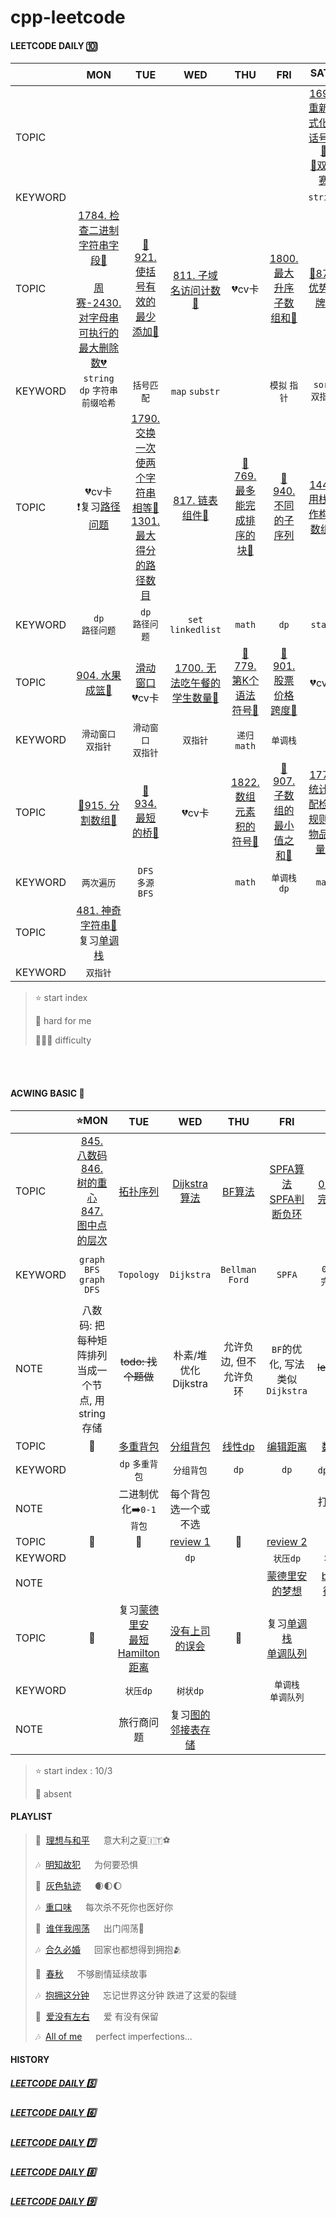 # cpp-leetcode

#### LEETCODE DAILY 🔟
|       |MON|TUE|WED|THU|FRI|SAT⭐|SUN|
|  ---  |:-:|:-:|:-:|:-:|:-:|:-:|:-:|
|TOPIC  ||||||[1694. 重新格式化电话号码💚](/workspace/1694.%E9%87%8D%E6%96%B0%E6%A0%BC%E5%BC%8F%E5%8C%96%E7%94%B5%E8%AF%9D%E5%8F%B7%E7%A0%81.cpp)<br/>[🍬双周赛](/record/2022/Oct-Biweek-1.md)|[📌777. 在LR字符串中交换相邻字符🧡](/workspace/777.%E5%9C%A8lr%E5%AD%97%E7%AC%A6%E4%B8%B2%E4%B8%AD%E4%BA%A4%E6%8D%A2%E7%9B%B8%E9%82%BB%E5%AD%97%E7%AC%A6.cpp)<br/>[🍬周赛](/record/2022/Oct-Weekly-1.md)|
|KEYWORD|   |   |   |   |   |`string`|`swap`|
|TOPIC  |[1784. 检查二进制字符串字段💚](/workspace/1784.%E6%A3%80%E6%9F%A5%E4%BA%8C%E8%BF%9B%E5%88%B6%E5%AD%97%E7%AC%A6%E4%B8%B2%E5%AD%97%E6%AE%B5.cpp)<br/><br/>[周赛-2430. 对字母串可执行的最大删除数💔](/acwing/Section%202/acwing%20-%20%E5%AD%97%E7%AC%A6%E4%B8%B2%E5%89%8D%E7%BC%80%E5%93%88%E5%B8%8C.md)|[📌921. 使括号有效的最少添加🧡](/workspace/921.%E4%BD%BF%E6%8B%AC%E5%8F%B7%E6%9C%89%E6%95%88%E7%9A%84%E6%9C%80%E5%B0%91%E6%B7%BB%E5%8A%A0.cpp)|[811. 子域名访问计数🧡](/workspace/811.%E5%AD%90%E5%9F%9F%E5%90%8D%E8%AE%BF%E9%97%AE%E8%AE%A1%E6%95%B0.cpp)|💔cv卡|[1800. 最大升序子数组和💚](/workspace/1800.%E6%9C%80%E5%A4%A7%E5%8D%87%E5%BA%8F%E5%AD%90%E6%95%B0%E7%BB%84%E5%92%8C.cpp)|[📌870. 优势洗牌🧡](/workspace/870.%E4%BC%98%E5%8A%BF%E6%B4%97%E7%89%8C.cpp)|[📌856. 括号的分数🧡](/workspace/856.%E6%8B%AC%E5%8F%B7%E7%9A%84%E5%88%86%E6%95%B0.cpp)<br/>[🍬周赛](/record/2022/Oct-Weekly-2.md)|
|KEYWORD|`string`<br/>`dp` `字符串前缀哈希`|`括号匹配`|`map` `substr`|  |`模拟` `指针`|`sort` `双指针`|`stack`|
|TOPIC  |💔cv卡<br/>❗️复习[路径问题](/markdown/%E4%B8%93%E9%A2%98%20-%20DP%20-%20%E8%B7%AF%E5%BE%84%E9%97%AE%E9%A2%98.md)|[1790. 交换一次使两个字符串相等💚](/workspace/1790.%E4%BB%85%E6%89%A7%E8%A1%8C%E4%B8%80%E6%AC%A1%E5%AD%97%E7%AC%A6%E4%B8%B2%E4%BA%A4%E6%8D%A2%E8%83%BD%E5%90%A6%E4%BD%BF%E4%B8%A4%E4%B8%AA%E5%AD%97%E7%AC%A6%E4%B8%B2%E7%9B%B8%E7%AD%89.cpp)<br/>[1301. 最大得分的路径数目](/workspace/1301.%E6%9C%80%E5%A4%A7%E5%BE%97%E5%88%86%E7%9A%84%E8%B7%AF%E5%BE%84%E6%95%B0%E7%9B%AE.cpp)|[817. 链表组件🧡](/workspace/817.%E9%93%BE%E8%A1%A8%E7%BB%84%E4%BB%B6.cpp)|[📌769. 最多能完成排序的块🧡](/workspace/769.%E6%9C%80%E5%A4%9A%E8%83%BD%E5%AE%8C%E6%88%90%E6%8E%92%E5%BA%8F%E7%9A%84%E5%9D%97.cpp)|[📌940. 不同的子序列](/markdown/LC940.%20%E4%B8%8D%E5%90%8C%E7%9A%84%E5%AD%90%E5%BA%8F%E5%88%97II.md💔)|[1441. 用栈操作构建数组💚](/workspace/1441.%E7%94%A8%E6%A0%88%E6%93%8D%E4%BD%9C%E6%9E%84%E5%BB%BA%E6%95%B0%E7%BB%84.cpp)|[886. 可能的二分法🧡](/workspace/886.%E5%8F%AF%E8%83%BD%E7%9A%84%E4%BA%8C%E5%88%86%E6%B3%95.cpp)<br/>[🍬周赛](/record/2022/Oct-Weekly-3.md)|
|KEYWORD|`dp`<br/>`路径问题`|`dp`<br/>`路径问题`|`set`<br/>`linkedlist`|`math`|`dp`|`stack`|`并查集`<br/>`滑动窗口` `双指针`|
|TOPIC  |[904. 水果成篮🧡](/workspace/904.%E6%B0%B4%E6%9E%9C%E6%88%90%E7%AF%AE.cpp)|[滑动窗口](/markdown/%E4%B8%93%E9%A2%98%20-%20%E6%BB%91%E5%8A%A8%E7%AA%97%E5%8F%A3.md)<br/>💔cv卡|[1700. 无法吃午餐的学生数量💚](/workspace/1700.%E6%97%A0%E6%B3%95%E5%90%83%E5%8D%88%E9%A4%90%E7%9A%84%E5%AD%A6%E7%94%9F%E6%95%B0%E9%87%8F.cpp)|[📌779. 第K个语法符号🧡](/markdown/LC779.%20第K个语法符号.md)|[📌901. 股票价格跨度🧡](/workspace/901.%E8%82%A1%E7%A5%A8%E4%BB%B7%E6%A0%BC%E8%B7%A8%E5%BA%A6.cpp)|💔cv卡|[1768. 交替合并字符串💚](https://leetcode.cn/problems/merge-strings-alternately/)<br/>[🍬周赛](/record/2022/Oct-Weekly-4.md)|
|KEYWORD|`滑动窗口`<br/>`双指针`|`滑动窗口`<br/>`双指针`|`双指针`|`递归`<br/>`math`|`单调栈`||`dp` `中位数贪心`|
|TOPIC  |[📌915. 分割数组🧡](/workspace/915.%E5%88%86%E5%89%B2%E6%95%B0%E7%BB%84.cpp)|[📌934. 最短的桥🧡](/workspace/934.%E6%9C%80%E7%9F%AD%E7%9A%84%E6%A1%A5.cpp)|💔cv卡|[1822. 数组元素积的符号💚](https://leetcode.cn/problems/sign-of-the-product-of-an-array/)|[📌907. 子数组的最小值之和🧡](/markdown/%E4%B8%93%E9%A2%98%20-%20%E5%8D%95%E8%B0%83%E6%A0%88.md#lc907-%E5%AD%90%E6%95%B0%E7%BB%84%E7%9A%84%E6%9C%80%E5%B0%8F%E5%80%BC%E4%B9%8B%E5%92%8C)|[1773. 统计匹配检索规则的物品数量💚](https://leetcode.cn/problems/count-items-matching-a-rule/)|[784. 字母大小写全排列🧡](/workspace/784.%E5%AD%97%E6%AF%8D%E5%A4%A7%E5%B0%8F%E5%86%99%E5%85%A8%E6%8E%92%E5%88%97.cpp)|
|KEYWORD|`两次遍历`|`DFS`<br/>`多源BFS`||`math`|`单调栈`<br/>`dp`|`map`|`backtrack`|
|TOPIC  |[481. 神奇字符串🧡](/workspace/481.%E7%A5%9E%E5%A5%87%E5%AD%97%E7%AC%A6%E4%B8%B2.cpp)<br/>复习[单调栈](/markdown/%E4%B8%93%E9%A2%98%20-%20%E5%8D%95%E8%B0%83%E6%A0%88.md)|
|KEYWORD|`双指针`|

> ⭐ start index
> 
> 📌 hard for me
> 
> 💚🧡💔 difficulty

<br/><br/>

#### ACWING BASIC 🦄
|       |⭐MON|TUE|WED|THU|FRI|SAT|SUN|
|  ---  |:-:|:-:|:-:|:-:|:-:|:-:|:-:|
|TOPIC  |[845. 八数码](/acwing/Section%203/2_%E5%85%AB%E6%95%B0%E7%A0%81.cpp)<br/>[846. 树的重心](/acwing/Section%203/3_%E6%A0%91%E7%9A%84%E9%87%8D%E5%BF%83.cpp)<br/>[847. 图中点的层次](/acwing/Section%203/4_%E5%9B%BE%E4%B8%AD%E7%82%B9%E7%9A%84%E5%B1%82%E6%AC%A1_BFS.cpp)|[拓扑序列](/acwing/Section%203/acwing%20-%20%E6%8B%93%E6%89%91%E5%BA%8F%E5%88%97.md)|[Dijkstra算法](/acwing/Section%203/acwing%20-%20%E6%9C%80%E7%9F%AD%E8%B7%AF%E9%97%AE%E9%A2%98%20-%20Dijkstra.md)|[BF算法](/acwing/Section%203/acwing%20-%20最短路问题%20-%20Bellman%20Ford.md)|[SPFA算法](/acwing/Section%203/acwing%20-%20最短路问题%20-%20SPFA.md)<br/>[SPFA判断负环](/acwing/Section%203/8_SPFA判断负环.cpp)|[0-1背包](/markdown/%E4%B8%93%E9%A2%98%20-%200-1%E8%83%8C%E5%8C%85.md)<br/>[完全背包](/markdown/%E4%B8%93%E9%A2%98%20-%20%E5%AE%8C%E5%85%A8%E8%83%8C%E5%8C%85.md)|[力扣背包题目](https://programmercarl.com/%E8%83%8C%E5%8C%85%E7%90%86%E8%AE%BA%E5%9F%BA%E7%A1%8001%E8%83%8C%E5%8C%85-1.html)|
|KEYWORD|`graph BFS`<br/>`graph DFS`|`Topology`|`Dijkstra`|`Bellman Ford`|`SPFA`|`0-1背包`<br/>`完全背包`|`0-1背包` `完全背包`|
|NOTE   |八数码: 把每种矩阵排列当成一个节点, 用string存储|~~todo: 找个题做~~|朴素/堆优化Dijkstra|允许负边, 但不允许负环|`BF`的优化, 写法类似`Dijkstra`|~~todo: leetcode背包~~|这`图`真不是人做的, `dp`先💃|
|TOPIC  |📅|[多重背包](/markdown/%E4%B8%93%E9%A2%98%20-%20%E8%83%8C%E5%8C%85%20-%20%E5%A4%9A%E9%87%8D%E8%83%8C%E5%8C%85.md)|[分组背包](/acwing/Section%205/1_%E5%88%86%E7%BB%84%E8%83%8C%E5%8C%85.cpp)|[线性dp](/acwing/Section%205/acwing%20-%20%E7%BA%BF%E6%80%A7dp.md)|[编辑距离](/markdown/%E4%B8%93%E9%A2%98%20-%20DP%20-%20%E5%8F%8C%E5%BA%8F%E5%88%97.md)|[数位dp](/acwing/Section%205/acwing%20-%20%E6%95%B0%E4%BD%8Ddp.md)||
|KEYWORD||`dp` `多重背包`|`分组背包`|`dp`|`dp`|`dp` `数位dp`||
|NOTE   ||二进制优化➡️`0-1背包`|每个背包选一个或不选|||打卡翻车现场||
|TOPIC  |📅|📅|[review 1](/acwing/Section%205/review%201.md)|📅|[review 2](/acwing/Section%205/review%202.md)||📅|
|KEYWORD|||`dp`||`状压dp`|`状压dp`||
|NOTE   |||||[蒙德里安的梦想](/acwing/Section%205/acwing%20-%20%E7%8A%B6%E5%8E%8Bdp.md)|[b站-蒙德里安](https://www.bilibili.com/video/BV1cv411b7EG/?spm_id_from=333.337.search-card.all.click&vd_source=e60de8162f155cdd464b9f11c355e633)|周赛了...|
|TOPIC  |📅|复习[蒙德里安](/acwing/Section%205/acwing%20-%20%E7%8A%B6%E5%8E%8Bdp.md)<br/>[最短Hamilton距离](/acwing/Section%205/acwing%20-%20%E7%8A%B6%E5%8E%8Bdp.md)|[没有上司的误会](/acwing/Section%205/acwing%20-%20%E6%A0%91%E7%8A%B6dp.md)|📅|复习[单调栈](/markdown/%E4%B8%93%E9%A2%98%20-%20%E5%8D%95%E8%B0%83%E6%A0%88.md)<br/>[单调队列](/acwing/Section%202/acwing%20-%20%E5%8D%95%E8%B0%83%E9%98%9F%E5%88%97.md)
|KEYWORD||`状压dp`|`树状dp`||`单调栈`<br/>`单调队列`|
|NOTE   ||旅行商问题|复习[图的邻接表存储](/acwing/Section%203/acwing%20-%20%E5%9B%BE%E7%9A%84%E9%82%BB%E6%8E%A5%E8%A1%A8%E5%AD%98%E5%82%A8.md)|

> ⭐ start index : 10/3
> 
> 📅 absent


#### PLAYLIST
> 🎵&nbsp; [理想与和平](https://c.y.qq.com/base/fcgi-bin/u?__=qhAnLq) &emsp; 意大利之夏🇮🇹⚽️
> 
> 🎶&nbsp; [明知故犯](https://c.y.qq.com/base/fcgi-bin/u?__=PIlt1J) &emsp; 为何要恐惧
> 
> 🎵&nbsp; [灰色轨迹](https://c.y.qq.com/base/fcgi-bin/u?__=2KAow) &emsp; 🌒🌓🌔
> 
> 🎶&nbsp; [重口味](https://c.y.qq.com/base/fcgi-bin/u?__=NGTgp43) &emsp; 每次杀不死你也医好你
> 
> 🎵&nbsp; [谁伴我闯荡](https://c.y.qq.com/base/fcgi-bin/u?__=slIip) &emsp; 出门闯荡🎒
> 
> 🎶&nbsp; [合久必婚](https://c.y.qq.com/base/fcgi-bin/u?__=HLgM54G) &emsp; 回家也都想得到拥抱🫂
> 
> 🎵&nbsp; [春秋](https://c.y.qq.com/base/fcgi-bin/u?__=O48S4D) &emsp; 不够剧情延续故事
> 
> 🎶&nbsp; [抱拥这分钟](https://c.y.qq.com/base/fcgi-bin/u?__=xsE6G4) &emsp; 忘记世界这分钟 跌进了这爱的裂缝
> 
> 🎵&nbsp; [爱没有左右](https://c.y.qq.com/base/fcgi-bin/u?__=5wO1qOW) &emsp; 爱 有没有保留
> 
> 🎶&nbsp; [All of me](https://c.y.qq.com/base/fcgi-bin/u?__=9wOw4b) &emsp; perfect imperfections...


#### HISTORY
##### [LEETCODE DAILY 5️⃣](/record/2022/2022-05.md)

##### [LEETCODE DAILY 6️⃣](/record/2022/2022-06.md)

##### [LEETCODE DAILY 7️⃣](/record/2022/2022-07.md)

##### [LEETCODE DAILY 8️⃣](/record/2022/2022-08.md)

##### [LEETCODE DAILY 9️⃣](/record/2022/2022-09.md)